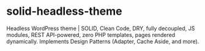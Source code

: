 # solid-headless-theme
Headless WordPress theme | SOLID, Clean Code, DRY, fully decoupled, JS modules, REST API-powered, zero PHP templates, pages rendered dynamically. Implements Design Patterns (Adapter, Cache Aside, and more).
